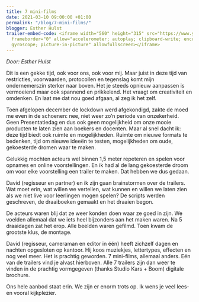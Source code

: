 ```yaml
---
title: 7 mini-films
date: 2021-03-10 09:00:00 +01:00
permalink: "/blog/7-mini-films/"
blogger: Esther Hulst
trailer-embed-code: <iframe width="560" height="315" src="https://www.youtube.com/embed/cQnG0H9BCRg"
  frameborder="0" allow="accelerometer; autoplay; clipboard-write; encrypted-media;
  gyroscope; picture-in-picture" allowfullscreen></iframe>
---
```


*Door: Esther Hulst*

Dit is een gekke tijd, ook voor ons, ook voor mij. Maar juist in deze tijd van restricties, voorwaarden, protocollen en tegenslag komt mijn ondernemerszin sterker naar boven. Het je steeds opnieuw aanpassen is vermoeiend maar ook spannend en prikkelend. Het vraagt om creativiteit en omdenken. En laat me dat nou goed afgaan, al zeg ik het zelf. 

Toen afgelopen december de lockdown werd afgekondigd, zakte de moed me even in de schoenen: nee, niet weer zo’n periode van onzekerheid. Geen Presentatiedag en dus ook geen mogelijkheid om onze mooie producten te laten zien aan boekers en docenten. Maar al snel dacht ik: deze tijd biedt ook ruimte en mogelijkheden. Ruimte om nieuwe formats te bedenken, tijd om nieuwe ideeën te testen, mogelijkheden om oude, gekoesterde dromen waar te maken. 

Gelukkig mochten acteurs wel binnen 1,5 meter repeteren en spelen voor opnames en online voorstellingen. En ik had al de lang gekoesterde droom om voor elke voorstelling een trailer te maken. Dat hebben we dus gedaan. 

David (regisseur en partner) en ik zijn gaan brainstormen over de trailers. Wat moet erin, wat willen we vertellen, wat kunnen en willen we laten zien als we niet live voor leerlingen mogen spelen? De scripts werden geschreven, de draaiboeken gemaakt en het draaien begon.

De acteurs waren blij dat ze weer konden doen waar ze goed in zijn. We voelden allemaal dat we iets heel bijzonders aan het maken waren. Na 5 draaidagen zat het erop. Alle beelden waren gefilmd. Toen kwam de grootste klus, de montage.

David (regisseur, cameraman en editor in één) heeft zichzelf dagen en nachten opgesloten op kantoor. Hij koos muziekjes, lettertypes, effecten en nog veel meer. Het is prachtig geworden. 7 mini-films, allemaal anders. Eén van de trailers vind je alvast hierboven. Alle 7 trailers zijn dan weer te vinden in de prachtig vormgegeven (thanks Studio Kars + Boom) digitale brochure.

Ons hele aanbod staat erin. We zijn er enorm trots op. Ik wens je veel lees- en vooral kijkplezier.
